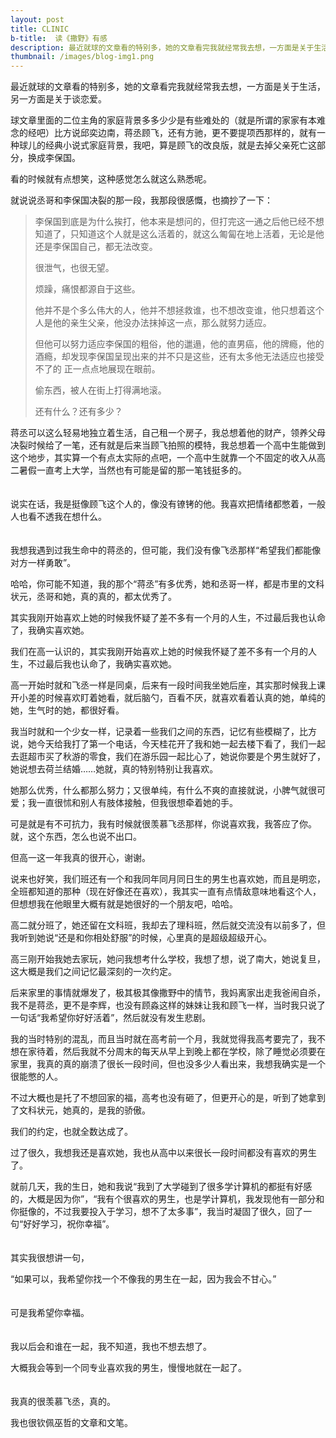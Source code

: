 ```yaml
---
layout: post
title: CLINIC
b-title:  读《撒野》有感
description: 最近就球的文章看的特别多，她的文章看完我就经常我去想，一方面是关于生活，另一方面是关于谈恋爱。
thumbnail: /images/blog-img1.png
---
```


最近就球的文章看的特别多，她的文章看完我就经常我去想，一方面是关于生活，另一方面是关于谈恋爱。

球文章里面的二位主角的家庭背景多多少少是有些难处的（就是所谓的家家有本难念的经吧）比方说邱奕边南，蒋丞顾飞，还有方驰，更不要提项西那样的，就有一种球儿的经典小说式家庭背景，我吧，算是顾飞的改良版，就是去掉父亲死亡这部分，换成李保国。

看的时候就有点想笑，这种感觉怎么就这么熟悉呢。

就说说丞哥和李保国决裂的那一段，我那段很感慨，也摘抄了一下：

>李保国到底是为什么挨打，他本来是想问的，但打完这一通之后他已经不想知道了，只知道这个人就是这么活着的，就这么匍匐在地上活着，无论是他还是李保国自己，都无法改变。
>
>很泄气，也很无望。
>
>烦躁，痛恨都源自于这些。
>
>他并不是个多么伟大的人，他并不想拯救谁，也不想改变谁，他只想着这个人是他的亲生父亲，他没办法抹掉这一点，那么就努力适应。
>
>但他可以努力适应李保国的粗俗，他的邋遢，他的直男癌，他的牌瘾，他的酒瘾，却发现李保国呈现出来的并不只是这些，还有太多他无法适应也接受不了的 正一点点地展现在眼前。
>
>偷东西，被人在街上打得满地滚。
>
>还有什么？还有多少？

蒋丞可以这么轻易地独立着生活，自己租一个房子，我总想着他的财产，领养父母决裂时候给了一笔，还有就是后来当顾飞拍照的模特，我总想着一个高中生能做到这个地步，其实算一个有点太实际的点吧，一个高中生就靠一个不固定的收入从高二暑假一直考上大学，当然也有可能是留的那一笔钱挺多的。
<br />
<br />
<br />
说实在话，我是挺像顾飞这个人的，像没有镣铐的他。我喜欢把情绪都憋着，一般人也看不透我在想什么。
<br />
<br />
<br />
我想我遇到过我生命中的蒋丞的，但可能，我们没有像飞丞那样“希望我们都能像对方一样勇敢”。

哈哈，你可能不知道，我的那个“蒋丞”有多优秀，她和丞哥一样，都是市里的文科状元，丞哥和她，真的真的，都太优秀了。

其实我刚开始喜欢上她的时候我怀疑了差不多有一个月的人生，不过最后我也认命了，我确实喜欢她。

我们在高一认识的，其实我刚开始喜欢上她的时候我怀疑了差不多有一个月的人生，不过最后我也认命了，我确实喜欢她。

高一开始时就和飞丞一样是同桌，后来有一段时间我坐她后座，其实那时候我上课开小差的时候喜欢盯着她看，就后脑勺，百看不厌，就喜欢看着认真的她，单纯的她，生气时的她，都很好看。

我当时就和一个少女一样，记录着一些我们之间的东西，记忆有些模糊了，比方说，她今天给我打了第一个电话，今天桂花开了我和她一起去楼下看了，我们一起去逛超市买了秋游的零食，我们在游乐园一起比心了，她说你要是个男生就好了，她说想去荷兰结婚……她就，真的特别特别让我喜欢。

她那么优秀，什么都那么努力；又很单纯，有什么不爽的直接就说，小脾气就很可爱；我一直很怵和别人有肢体接触，但我很想牵着她的手。

可是就是有不可抗力，我有时候就很羡慕飞丞那样，你说喜欢我，我答应了你。就，这个东西，怎么也说不出口。

但高一这一年我真的很开心，谢谢。

说来也好笑，我们班还有一个和我同年同月同日生的男生也喜欢她，而且是明恋，全班都知道的那种（现在好像还在喜欢），我其实一直有点情敌意味地看这个人，但想想我在他眼里大概有就是她很好的一个朋友吧，哈哈。

高二就分班了，她还留在文科班，我却去了理科班，然后就交流没有以前多了，但我听到她说“还是和你相处舒服”的时候，心里真的是超级超级开心。

高三刚开始我她去家玩，她问我想考什么学校，我想了想，说了南大，她说复旦，这大概是我们之间记忆最深刻的一次约定。

后来家里的事情就爆发了，极其极其像撒野中的情节，我妈离家出走我爸闹自杀，我不是蒋丞，更不是李辉，也没有顾淼这样的妹妹让我和顾飞一样，当时我只说了一句话“我希望你好好活着”，然后就没有发生悲剧。

我的当时特别的混乱，而且当时就在高考前一个月，我就觉得我高考要完了，我不想在家待着，然后我就不分周末的每天从早上到晚上都在学校，除了睡觉必须要在家里，我真的真的崩溃了很长一段时间，但也没多少人看出来，我想我确实是一个很能憋的人。

不过大概也是托了不想回家的福，高考也没有砸了，但更开心的是，听到了她拿到了文科状元，她真的，是我的骄傲。

我们的约定，也就全数达成了。

过了很久，我想我还是喜欢她，我也从高中以来很长一段时间都没有喜欢的男生了。

就前几天，我的生日，她和我说“我到了大学碰到了很多学计算机的都挺有好感的，大概是因为你”，“我有个很喜欢的男生，也是学计算机，我发现他有一部分和你挺像的，不过我要投入于学习，想不了太多事”，我当时凝固了很久，回了一句“好好学习，祝你幸福”。
<br />
<br />
<br />
其实我很想讲一句，

“如果可以，我希望你找一个不像我的男生在一起，因为我会不甘心。”
<br />
<br />
<br />
可是我希望你幸福。
<br />
<br />
<br />
我以后会和谁在一起，我不知道，我也不想去想了。

大概我会等到一个同专业喜欢我的男生，慢慢地就在一起了。
<br />
<br />
<br />
我真的很羡慕飞丞，真的。

我也很钦佩巫哲的文章和文笔。